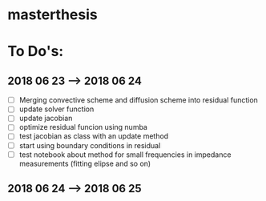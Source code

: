 # masterthesis

# To Do's:

2018 06 23 --> 2018 06 24
-------------------------

- [ ] Merging convective scheme and diffusion scheme into residual function
- [ ] update solver function
- [ ] update jacobian
- [ ] optimize residual funcion using numba
- [ ] test jacobian as class with an update method
- [ ] start using boundary conditions in residual
- [ ] test notebook about method for small frequencies in impedance measurements (fitting elipse and so on)

2018 06 24 --> 2018 06 25
-------------------------
